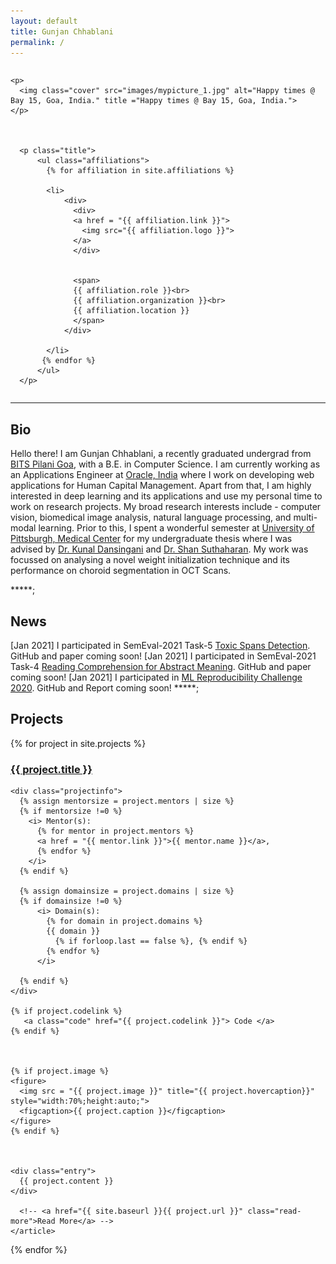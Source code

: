 ```yaml
---
layout: default
title: Gunjan Chhablani
permalink: /
---
```


<script type="text/javascript" src="http://cdn.mathjax.org/mathjax/latest/MathJax.js?config=TeX-AMS-MML_HTMLorMML"></script>

<div style="float:none;overflow:hidden">

    <p>
      <img class="cover" src="images/mypicture_1.jpg" alt="Happy times @ Bay 15, Goa, India." title ="Happy times @ Bay 15, Goa, India.">
    </p>



      <p class="title">
          <ul class="affiliations">
            {% for affiliation in site.affiliations %}

            <li>
                <div>
                  <div>
                  <a href = "{{ affiliation.link }}">
                    <img src="{{ affiliation.logo }}">
                  </a>
                  </div>


                  <span>
                  {{ affiliation.role }}<br>
                  {{ affiliation.organization }}<br>
                  {{ affiliation.location }}
                  </span>
                </div>

            </li>
           {% endfor %}
          </ul>
      </p>

</div>


****

## Bio ##

Hello there! I am Gunjan Chhablani, a recently graduated undergrad from [BITS Pilani Goa](https://bits-pilani.ac.in/), with a B.E. in Computer Science. I am currently working as an Applications Engineer at [Oracle, India](https://www.oracle.com/in/index.html) where I work on developing web applications for Human Capital Management. Apart from that, I am highly interested in deep learning and its applications and use my personal time to work on research projects. My broad research interests include - computer vision, biomedical image analysis, natural language processing, and multi-modal learning. Prior to this, I spent a wonderful semester at [University of Pittsburgh, Medical Center](https://www.upmc.com/) for my undergraduate thesis where I was advised by [Dr. Kunal Dansingani](http://ophthalmology.pitt.edu/people/kunal-k-dansingani-mbbs-ma-frcophth) and [Dr. Shan Suthaharan](https://sites.google.com/uncg.edu/shan-suthaharan/home?authuser=0). My work was focussed on analysing a novel weight initialization technique and its performance on choroid segmentation in OCT Scans.

*****;

## News ##

[Jan 2021] I participated in SemEval-2021 Task-5 [Toxic Spans Detection](https://sites.google.com/view/toxicspans). GitHub and paper coming soon!
[Jan 2021] I participated in SemEval-2021 Task-4 [Reading Comprehension for Abstract Meaning](https://competitions.codalab.org/competitions/26153). GitHub and paper coming soon!
[Jan 2021] I participated in [ML Reproducibility Challenge 2020](https://paperswithcode.com/rc2020). GitHub and Report coming soon!
*****;

## Projects ##

<div class="posts">
  {% for project in site.projects %}
    <article class="post">
    <h3><a href="{{ site.baseurl }}{{ project.url }}">{{ project.title }}</a></h3>

    <div class="projectinfo">
      {% assign mentorsize = project.mentors | size %}
      {% if mentorsize !=0 %}
        <i> Mentor(s):
          {% for mentor in project.mentors %}
          <a href = "{{ mentor.link }}">{{ mentor.name }}</a>,
          {% endfor %}
        </i>
      {% endif %}

      {% assign domainsize = project.domains | size %}
      {% if domainsize !=0 %}
          <i> Domain(s):
            {% for domain in project.domains %}
            {{ domain }}
              {% if forloop.last == false %}, {% endif %}
            {% endfor %}
          </i>

      {% endif %}
    </div>

    {% if project.codelink %}
       <a class="code" href="{{ project.codelink }}"> Code </a>
    {% endif %}



    {% if project.image %}
    <figure>
      <img src = "{{ project.image }}" title="{{ project.hovercaption}}" style="width:70%;height:auto;">
      <figcaption>{{ project.caption }}</figcaption>
    </figure>
    {% endif %}



    <div class="entry">
      {{ project.content }}
    </div>

      <!-- <a href="{{ site.baseurl }}{{ project.url }}" class="read-more">Read More</a> -->
    </article>
  {% endfor %}
</div>
